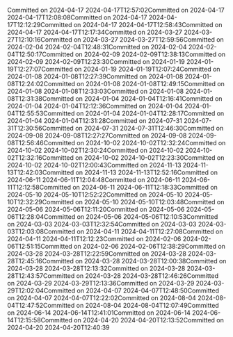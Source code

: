 Committed on 2024-04-17 2024-04-17T12:57:02Committed on 2024-04-17 2024-04-17T12:08:08Committed on 2024-04-17 2024-04-17T12:12:29Committed on 2024-04-17 2024-04-17T12:58:43Committed on 2024-04-17 2024-04-17T12:17:34Committed on 2024-03-27 2024-03-27T12:10:16Committed on 2024-03-27 2024-03-27T12:59:56Committed on 2024-02-04 2024-02-04T12:48:31Committed on 2024-02-04 2024-02-04T12:50:17Committed on 2024-02-09 2024-02-09T12:38:13Committed on 2024-02-09 2024-02-09T12:23:30Committed on 2024-01-19 2024-01-19T12:27:07Committed on 2024-01-19 2024-01-19T12:07:24Committed on 2024-01-08 2024-01-08T12:27:39Committed on 2024-01-08 2024-01-08T12:24:02Committed on 2024-01-08 2024-01-08T12:49:15Committed on 2024-01-08 2024-01-08T12:33:03Committed on 2024-01-08 2024-01-08T12:31:38Committed on 2024-01-04 2024-01-04T12:16:41Committed on 2024-01-04 2024-01-04T12:12:36Committed on 2024-01-04 2024-01-04T12:55:53Committed on 2024-01-04 2024-01-04T12:28:17Committed on 2024-01-04 2024-01-04T12:31:28Committed on 2024-07-31 2024-07-31T12:30:56Committed on 2024-07-31 2024-07-31T12:46:30Committed on 2024-09-08 2024-09-08T12:27:27Committed on 2024-09-08 2024-09-08T12:56:46Committed on 2024-10-02 2024-10-02T12:32:24Committed on 2024-10-02 2024-10-02T12:30:24Committed on 2024-10-02 2024-10-02T12:32:16Committed on 2024-10-02 2024-10-02T12:23:30Committed on 2024-10-02 2024-10-02T12:00:43Committed on 2024-11-13 2024-11-13T12:42:03Committed on 2024-11-13 2024-11-13T12:52:16Committed on 2024-06-11 2024-06-11T12:04:48Committed on 2024-06-11 2024-06-11T12:12:58Committed on 2024-06-11 2024-06-11T12:18:33Committed on 2024-05-10 2024-05-10T12:52:22Committed on 2024-05-10 2024-05-10T12:32:29Committed on 2024-05-10 2024-05-10T12:03:48Committed on 2024-05-06 2024-05-06T12:11:20Committed on 2024-05-06 2024-05-06T12:28:04Committed on 2024-05-06 2024-05-06T12:10:53Committed on 2024-03-03 2024-03-03T12:32:54Committed on 2024-03-03 2024-03-03T12:03:08Committed on 2024-04-11 2024-04-11T12:27:08Committed on 2024-04-11 2024-04-11T12:12:23Committed on 2024-02-06 2024-02-06T12:51:15Committed on 2024-02-06 2024-02-06T12:38:29Committed on 2024-03-28 2024-03-28T12:22:59Committed on 2024-03-28 2024-03-28T12:45:16Committed on 2024-03-28 2024-03-28T12:00:38Committed on 2024-03-28 2024-03-28T12:13:32Committed on 2024-03-28 2024-03-28T12:43:57Committed on 2024-03-28 2024-03-28T12:46:26Committed on 2024-03-29 2024-03-29T12:13:36Committed on 2024-03-29 2024-03-29T12:02:04Committed on 2024-04-07 2024-04-07T12:48:50Committed on 2024-04-07 2024-04-07T12:22:02Committed on 2024-08-04 2024-08-04T12:47:52Committed on 2024-08-04 2024-08-04T12:07:49Committed on 2024-06-14 2024-06-14T12:41:01Committed on 2024-06-14 2024-06-14T12:15:58Committed on 2024-04-20 2024-04-20T12:13:52Committed on 2024-04-20 2024-04-20T12:40:39